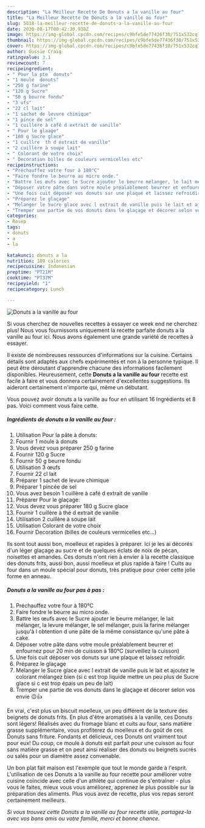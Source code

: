```yaml
---
description: "La Meilleur Recette De Donuts a la vanille au four"
title: "La Meilleur Recette De Donuts a la vanille au four"
slug: 5018-la-meilleur-recette-de-donuts-a-la-vanille-au-four
date: 2020-08-17T00:42:30.938Z
image: https://img-global.cpcdn.com/recipes/c9bfe5de77436f30/751x532cq70/donuts-a-la-vanille-au-four-photo-principale-de-la-recette.jpg
thumbnail: https://img-global.cpcdn.com/recipes/c9bfe5de77436f30/751x532cq70/donuts-a-la-vanille-au-four-photo-principale-de-la-recette.jpg
cover: https://img-global.cpcdn.com/recipes/c9bfe5de77436f30/751x532cq70/donuts-a-la-vanille-au-four-photo-principale-de-la-recette.jpg
author: Gussie Craig
ratingvalue: 3.1
reviewcount: 7
recipeingredient:
- " Pour la pte  donuts"
- "1 moule  donuts"
- "250 g farine"
- "120 g Sucre"
- "50 g beurre fondu"
- "3 ufs"
- "22 cl lait"
- "1 sachet de levure chimique"
- "1 pince de sel"
- "1 cuillère à café d extrait de vanille"
- " Pour le glaage"
- "180 g Sucre glace"
- "1 cuillre  th d extrait de vanille"
- "2 cuillère à soupe lait"
- " Colorant de votre choix"
- " Decoration billes de couleurs vermicelles etc"
recipeinstructions:
- "Préchauffez votre four à 180°C"
- "Faire fondre le beurre au micro onde."
- "Battre les œufs avec le Sucre ajouter le beurre mélanger, le lait mélanger, la levure mélanger, le sel mélanger, puis la farine mélanger jusqu&#39;à l obtention d une pâte de la même consistance qu&#39;une pâte à cake."
- "Déposer votre pâte dans votre moule préalablement beurrer et enfournez pour 20 min de cuisson à 180°C (surveillez la cuisson)"
- "Une fois cuit déposer vos donuts sur une plaque et laissez refroidir."
- "Préparez le glaçage"
- "Melanger le Sucre glace avec l extrait de vanille puis le lait et ajoutez le colorant mélangez bien (si c est trop liquide mettre un peu plus de Sucre glace si c est trop épais un peu de lait)"
- "Tremper une partie de vos donuts dans le glaçage et décorer selon vos envie 😉👍"
categories:
- Resep
tags:
- donuts
- a
- la

katakunci: donuts a la 
nutrition: 109 calories
recipecuisine: Indonesian
preptime: "PT21M"
cooktime: "PT37M"
recipeyield: "1"
recipecategory: Lunch

---
```



![Donuts a la vanille au four](https://img-global.cpcdn.com/recipes/c9bfe5de77436f30/751x532cq70/donuts-a-la-vanille-au-four-photo-principale-de-la-recette.jpg)

Si vous cherchez de nouvelles recettes à essayer ce week end ne cherchez plus! Nous vous fournissons uniquement la recette parfaite donuts a la vanille au four ici. Nous avons également une grande variété de recettes à essayer.

Il existe de nombreuses ressources d'informations sur la cuisine. Certains détails sont adaptés aux chefs expérimentés et non à la personne typique. Il peut être déroutant d'apprendre chacune des informations facilement disponibles. Heureusement, cette <strong> Donuts a la vanille au four </strong> recette est facile à faire et vous donnera certainement d'excellentes suggestions. Ils aideront certainement n'importe qui, même un débutant.

<!--inarticleads1-->

Vous pouvez avoir donuts a la vanille au four en utilisant 16 Ingrédients et 8 pas. Voici comment vous faire cette.

##### Ingrédients de donuts a la vanille au four :

1. Utilisation  Pour la pâte à donuts:
1. Fournir 1 moule à donuts
1. Vous devez vous préparer 250 g farine
1. Fournir 120 g Sucre
1. Fournir 50 g beurre fondu
1. Utilisation 3 œufs
1. Fournir 22 cl lait
1. Préparer 1 sachet de levure chimique
1. Préparer 1 pincée de sel
1. Vous avez besoin 1 cuillère à café d extrait de vanille
1. Préparer  Pour le glaçage:
1. Vous devez vous préparer 180 g Sucre glace
1. Fournir 1 cuillère à thé d extrait de vanille
1. Utilisation 2 cuillère à soupe lait
1. Utilisation  Colorant de votre choix
1. Fournir  Decoration (billes de couleurs vermicelles etc...)


Ils sont tout aussi bon, moelleux et rapides à préparer. Ici je les ai décorés d&#39;un léger glaçage au sucre et de quelques éclats de noix de pécan, noisettes et amandes. Ces donuts n&#39;ont rien à envier à la recette classique des donuts frits, aussi bon, aussi moelleux et plus rapide à faire ! Cuits au four dans un moule spécial pour donuts, très pratique pour créer cette jolie forme en anneau. 

<!--inarticleads2-->

##### Donuts a la vanille au four pas à pas :

1. Préchauffez votre four à 180°C
1. Faire fondre le beurre au micro onde.
1. Battre les œufs avec le Sucre ajouter le beurre mélanger, le lait mélanger, la levure mélanger, le sel mélanger, puis la farine mélanger jusqu&#39;à l obtention d une pâte de la même consistance qu&#39;une pâte à cake.
1. Déposer votre pâte dans votre moule préalablement beurrer et enfournez pour 20 min de cuisson à 180°C (surveillez la cuisson)
1. Une fois cuit déposer vos donuts sur une plaque et laissez refroidir.
1. Préparez le glaçage
1. Melanger le Sucre glace avec l extrait de vanille puis le lait et ajoutez le colorant mélangez bien (si c est trop liquide mettre un peu plus de Sucre glace si c est trop épais un peu de lait)
1. Tremper une partie de vos donuts dans le glaçage et décorer selon vos envie 😉👍


En vrai, c&#39;est plus un biscuit moelleux, un peu différent de la texture des beignets de donuts frits. En plus d&#39;être aromatisés à la vanille, ces Donuts sont légers! Réalisés avec du fromage blanc et cuits au four, sans matière grasse supplémentaire, vous profiterez du moelleux et du goût de ces Donuts sans friture. Fondants et délicieux, ces Donuts ont vraiment tout pour eux! Du coup, ce moule à donuts est parfait pour une cuisson au four sans matière grasse et on peut ainsi réaliser des donuts ou beignets sucrés ou salés pour un diamètre assez convenable. 

<!--inarticleads1-->

<p>
Un bon plat fait maison est l'exemple que tout le monde garde à l'esprit. L'utilisation de ces Donuts a la vanille au four recette pour améliorer votre cuisine coïncide avec celle d'un athlète qui continue de s'entraîner - plus vous le faites, mieux vous vous améliorez, apprenez le plus possible sur la préparation des aliments. Plus vous avez de recette, plus vos repas seront certainement meilleurs.
</p>

<p>
<i>Si vous trouvez cette Donuts a la vanille au four recette utile, partagez-la avec vos bons amis ou votre famille, merci et bonne chance.</i>
</p>
